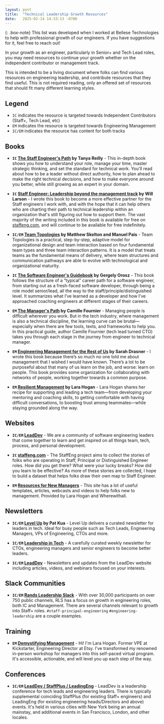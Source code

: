 ```yaml
---
layout: post
title:  "Technical Leadership Growth Resources"
date:   2025-02-14 14:33:13 -0700
---
```



{: .box-note}
This list was developed when I worked at Bellese Technologies to help with professional growth of our engineers. If you have suggestions for it, feel free to reach out!

In your growth as an engineer, particularly in Senior+ and Tech Lead roles, you may need resources to continue your growth whether on the independent contributor or management track.

This is intended to be a living document where folks can find various resources on engineering leadership, and contribute resources that they find useful. This is not required reading, only an offered set of resources that should fit many different learning styles.

## Legend
- `IC` indicates the resource is targeted towards Independent Contributors (Staff+, Tech Lead, etc)
- `EM` indicates the resource is targeted towards Engineering Management
- `IC/EM` indicates the resource has content for both tracks

## Books

- **`IC` [The Staff Engineer's Path](https://noidea.dog/#/staff/) by Tanya Reilly** - This in-depth book shows you how to understand your role, manage your time, master strategic thinking, and set the standard for technical work. You'll read about how to be a leader without direct authority, how to plan ahead to make the right technical decisions, and how to make everyone around you better, while still growing as an expert in your domain.

- **`IC` [Staff Engineer: Leadership beyond the management track](https://staffeng.com/book/) by Will Larson** - I wrote this book to become a more effective partner for the Staff engineers I work with, and with the hope that it can help others who are charting their path to technical leadership within an organization that's still figuring out how to support them. The vast majority of the writing included in this book is available for free on [staffeng.com](http://staffeng.com), and will continue to be available for free indefinitely. 

- **`IC/EM` [Team Topologies](https://teamtopologies.com/book) by Matthew Skelton and Manuel Pais** - Team Topologies is a practical, step-by-step, adaptive model for organizational design and team interaction based on four fundamental team types and three team interaction patterns. It is a model that treats teams as the fundamental means of delivery, where team structures and communication pathways are able to evolve with technological and organizational maturity.

- **`IC` [The Software Engineer's Guidebook](https://www.engguidebook.com/) by Gergely Orosz** - This book follows the structure of a “typical” career path for a software engineer, from starting out as a fresh-faced software developer, through being a role model senior/lead, all the way to the staff/principle/distinguished level. It summarizes what I’ve learned as a developer and how I’ve approached coaching engineers at different stages of their careers.

- **`EM` [The Manager's Path](https://www.oreilly.com/library/view/the-managers-path/9781491973882/) by Camille Fournier** - Managing people is difficult wherever you work. But in the tech industry, where management is also a technical discipline, the learning curve can be brutal—especially when there are few tools, texts, and frameworks to help you. In this practical guide, author Camille Fournier (tech lead turned CTO) takes you through each stage in the journey from engineer to technical manager.

- **`EM` [Engineering Management for the Rest of Us](https://www.engmanagement.dev/) by Sarah Drasner** - I wrote this book because there’s so much no one told me about management that I wished I would have known. There’s a lot to be purposeful about that many of us learn on the job, and worse: learn on people. This book provides some organization for collaborating with networks of people, working together towards a common purpose.

- **`EM` [Resilient Management](https://resilient-management.com/) by Lara Hogan** - Lara Hogan shares her recipe for supporting and leading a tech team—from developing your mentoring and coaching skills, to getting comfortable with having difficult conversations, to boosting trust among teammates—while staying grounded along the way.

## Websites

- **`IC/EM` [LeadDev](https://leaddev.com/)** - We are a community of software engineering leaders that come together to learn and get inspired on all things team, tech, process, and personal development. 

- **`IC` [staffeng.com](http://staffeng.com)** - The StaffEng project aims to collect the stories of folks who are operating in Staff, Principal or Distinguished Engineer roles. How did you get there? What were your lucky breaks? How did you learn to be effective? As more of these stories are collected, I hope to build a dataset that helps folks draw their own map to Staff Engineer.

- **`EM` [Resources for New Managers](https://resources-for-new-managers.com/)** - This site has a lot of useful templates, articles, webcasts and videos to help folks new to management. Provided by Lara Hogan and Wherewithall.

## Newsletters

- **`IC/EM` [Level Up](https://levelup.patkua.com/) by Pat Kua** - Level Up delivers a curated newsletter for leaders in tech. Ideal for busy people such as Tech Leads, Engineering Managers, VPs of Engineering, CTOs and more.

- **`IC/EM` [Leadership in Tech](https://leadershipintech.com/)** - A carefully curated weekly newsletter for CTOs, engineering managers and senior engineers to become better leaders.

- **`IC/EM` [LeadDev](https://leaddev.com/)** - Newsletters and updates from the LeadDev website including articles, videos, and webinars focused on your interests.

## Slack Communities

- **`IC/EM` [Rands Leadership Slack](https://randsinrepose.com/welcome-to-rands-leadership-slack/)** - With over 30,000 participants on over 750 public channels, RLS has a focus on growth in engineering roles, both IC and Management. There are several channels relevant to growth into Staff+ roles.  `#staff-principal-engineering` `#engineering-leadership` are a couple examples.

## Training

- **`EM` [Demystifying Management](https://courses.wherewithall.com/bundles/demystifying-management)** - Hi! I'm Lara Hogan. Former VPE at Kickstarter, Engineering Director at Etsy. I've transformed my renowned in-person workshop for managers into this self-paced virtual program. It's accessible, actionable, and will level you up each step of the way.

## Conferences

- **`IC/EM` [LeadDev / StaffPlus / LeadingEng](https://leaddev.com/events)** - LeadDev is a leadership conference for tech leads and engineering leaders. There is typically supplemental coinciding StaffPlus (for existing Staff+ engineers) and LeadingEng (for existing engineering heads/Directors and above) events. It's held in various cities with New York being an annual mainstay, and additional events in San Francisco, London, and other locales.
